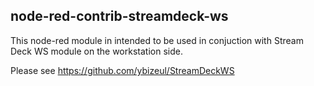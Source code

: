 ## node-red-contrib-streamdeck-ws

This node-red module in intended to be used in conjuction with Stream Deck WS module on the workstation side.

Please see https://github.com/ybizeul/StreamDeckWS